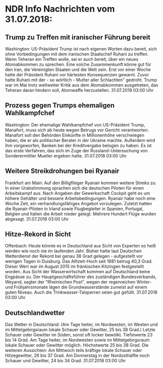 # NDR Info Nachrichten vom 31.07.2018:


## Trump zu Treffen mit iranischer Führung bereit
Washington: US-Präsident Trump ist nach eigenen Worten dazu bereit, sich ohne Vorbedingungen mit dem iranischen Staatschef Ruhani zu treffen. Wenn Teheran ein Treffen wolle, sei er auch bereit, über ein neues Atomabkommen zu sprechen. Eine solche Zusammenkunft könne gut für den Iran, die Vereinigten Staaten und die Welt sein. Erst vor einer Woche hatte der Präsident Ruhani vor härtesten Konsequenzen gewarnt. Zuvor hatte Ruhani mit der - so wörtlich - Mutter aller Schlachten" gedroht. Trump war im Mai trotz weltweiter Kritik aus dem Atomabkommen ausgetreten, das Teheran daran hindern soll, Atomwaffe herzustellen. 31.07.2018 03:00 Uhr 

## Prozess gegen Trumps ehemaligen Wahlkampfchef
Washington: Der ehemalige Wahlkampfchef von US-Präsident Trump, Manafort, muss sich ab heute wegen Betrugs vor Gericht verantworten. Manafort soll den Behörden Einkünfte in Millionenhöhe verschwiegen haben, die er als politischer Berater in der Ukraine machte. Außerdem wird ihm vorgeworfen, Banken bei der Kreditvergabe belogen zu haben. Es ist das erste Verfahren, das sich im Zuge der Russland-Untersuchung von Sonderermittler Mueller ergeben hatte. 31.07.2018 03:00 Uhr 

## Weitere Streikdrohungen bei Ryanair
Frankfurt am Main: Auf den Billigflieger Ryanair kommen weitere Streiks zu. In einer Urabstimmung sprachen sich die deutschen Piloten für einen Arbeitskampf aus. Nach Angaben der Gewerkschaft Cockpit geht es um höhere Gehälter und bessere Arbeitsbedingungen. Ryanair habe noch eine Woche Zeit, ein verhandlungsfähiges Angebot vorzulegen. Zuletzt hatten die Ryanair-Piloten in Irland sowie Flugbegleiter in Spanien, Portugal, Belgien und Italien die Arbeit nieder gelegt. Mehrere Hundert Flüge wurden abgesagt. 31.07.2018 03:00 Uhr 

## Hitze-Rekord in Sicht
Offenbach: Heute könnte es in Deutschland aus Sicht von Experten so heiß werden wie noch nie im laufenden Jahr. Bisher hatte laut Deutschen Wetterdienst der Rekord bei genau 38 Grad gelegen - aufgestellt vor wenigen Tagen in Duisburg. Das Alltzeit-Hoch seit 1881 betrug 40,3 Grad. Dieser Wert war im August 2015 im fränkischen Kitzingen festgestellt worden. Aus Sicht der Wasserwirtschaft kommen auf Deutschland keine Engpässe zu. Der Hauptgeschäftsführer des zuständigen Bundesverbands, Weyand, sagter der "Rheinischen Post", wegen der regenreichen Winter- und Frühjahrsmonate lägen die Grundwasserstände zumeist auf einem guten Niveau. Auch die Trinkwasser-Talsperren seien gut gefüllt. 31.07.2018 03:00 Uhr 

## Deutschlandwetter
Das Wetter in Deutschland:
(Am Tage heiter, im Nordwesten, im Westen und im Mittelgebirgsraum lokale Schauer oder Gewitter, 25 bis 38 Grad.) Letzte Schauer oder Gewitter im Süden, sonst oft locker bewölkt. Tiefstwerte 23 bis 14 Grad. Am Tage heiter, im Nordwesten sowie im Mittelgebirgsraum lokale Schauer oder Gewitter möglich. Höchstwerte 25 bis 38 Grad. Die weiteren Aussichten: Am Mittwoch teils kräftige lokale Schauer oder Hitzegewitter, 26 bis 37 Grad. Am Donnerstag in der Nordosthälfte noch Schauer und Gewitter, 24 bis 34 Grad. 31.07.2018 03:00 Uhr 
